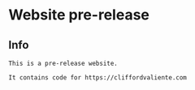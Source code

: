 # Website pre-release

## Info

```
This is a pre-release website. 

It contains code for https://cliffordvaliente.com

